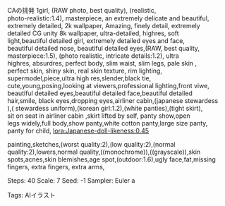 CAの挑発 1girl, (RAW photo, best quality), (realistic,  
photo-realistic:1.4), masterpiece, an extremely delicate and beautiful,  
extremely detailed, 2k wallpaper, Amazing, finely detail, extremely  
detailed CG unity 8k wallpaper, ultra-detailed, highres, soft  
light,beautiful detailed girl, extremely detailed eyes and face,  
beautiful detailed nose, beautiful detailed eyes,(RAW, best quality,  
masterpiece:1.5), (photo realistic, intricate details:1.2), ultra  
highres, absurdres, perfect body, slim waist, slim legs, pale skin ,  
perfect skin, shiny skin, real skin texture, rim lighting,  
supermodel,piece,ultra high res,slender,black tie,  
cute,young,posing,looking at viewers,professional lighting,front viwe,  
beautiful detailed eyes,beautiful detailed face,beautiful detailed  
hair,smile, black eyes,dropping eyes,airliner cabin,(japanese stewardess  
),( stewardess uniform),(korean girl:1.2),(white panties),(tight skirt),  
sit on seat in airliner cabin ,skirt lifted by self, panty show,open  
legs widely,full body,show panty,white cotton panty,large size panty,  
panty for child, <lora:Japanese-doll-likeness:0.45>  

painting,sketches,(worst quality:2),(low quality:2),(normal  
quality:2),lowers,normal quality,((monochrome)),((grayscale)),skin  
spots,acnes,skin blemishes,age spot,(outdoor:1.6),ugly face,fat,missing  
fingers, extra fingers, extra arms,  

Steps: 40 Scale: 7 Seed: -1 Sampler: Euler a

Tags: AIイラスト